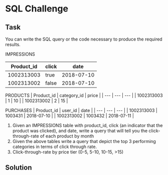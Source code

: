 # SQL Challenge

## Task

You can write the SQL query or the code necessary to produce the required results.

IMPRESSIONS

| Product_id | click | date |
| --- | --- | --- |
| 1002313003 | true |2018-07-10 |
| 1002313002 | false | 2018-07-10 |

PRODUCTS
| Product_id | category_id | price |
| --- | --- | --- |
| 1002313003 | 1 | 10 |
| 1002313002 | 2 | 15 |


PURCHASES
| Product_id | user_id | date |
| --- | --- | --- |
| 1002313003 | 1003431 | 2018-07-10 |
| 1002313002 | 1003432 | 2018-07-11 |

1. Given an IMPRESSIONS table with product_id, click (an indicator that the product was clicked), and date, write a query that will tell you the click-through-rate of each product by month
2. Given the above tables write a query that depict the top 3 performing categories in terms of click through rate.
3. Click-through-rate by price tier (0-5, 5-10, 10-15, >15)

## Solution

